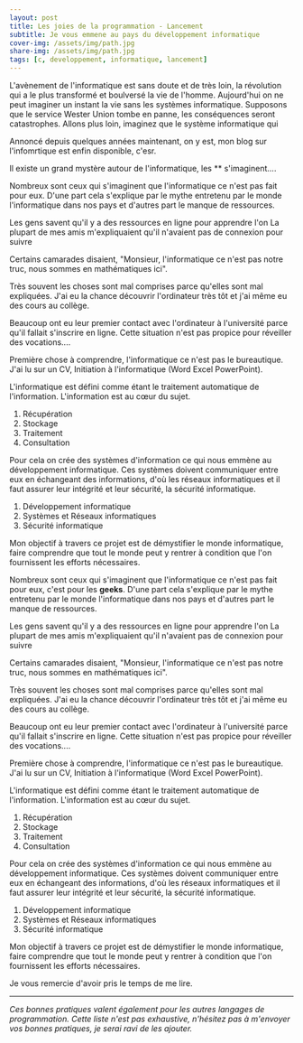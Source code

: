 ```yaml
---
layout: post
title: Les joies de la programmation - Lancement
subtitle: Je vous emmene au pays du développement informatique
cover-img: /assets/img/path.jpg
share-img: /assets/img/path.jpg
tags: [c, developpement, informatique, lancement]
---
```


L'avènement de l'informatique est sans doute et de très loin, la révolution qui a le plus transformé et boulversé la vie de l'homme. Aujourd'hui on ne peut imaginer un instant la vie sans les systèmes informatique. Supposons que le service Wester Union tombe en panne, les conséquences seront catastrophes. Allons plus loin, imaginez que le système informatique qui


Annoncé depuis quelques années maintenant, on y est, mon blog sur l'infomrtique est enfin disponible, c'esr.



Il existe un grand mystère autour de l'informatique, les ** s'imaginent....


Nombreux sont ceux qui s'imaginent que l'informatique ce n'est pas fait pour eux. D'une part cela s'explique par le mythe entretenu par le monde l'informatique dans nos pays et d'autres part le manque de ressources.

Les gens savent qu'il y a des ressources en ligne pour apprendre l'on
La plupart de mes amis m'expliquaient qu'il n'avaient pas de connexion pour suivre

Certains camarades disaient, "Monsieur, l'informatique ce n'est pas notre truc, nous sommes en mathématiques ici".

Très souvent les choses sont mal comprises parce qu'elles sont mal expliquées. J'ai eu la chance découvrir l'ordinateur très tôt et j'ai même eu des cours au collège.

Beaucoup ont eu leur premier contact avec l'ordinateur à l'université parce qu'il fallait s'inscrire en ligne. Cette situation n'est pas propice pour réveiller des vocations....


Première chose à comprendre, l'informatique ce n'est pas le bureautique. J'ai lu sur un CV, Initiation à l'informatique (Word Excel PowerPoint).

L'informatique est défini comme étant le traitement automatique de l'information. L'information est au cœur du sujet.
1. Récupération
2. Stockage
3. Traitement
4. Consultation

Pour cela on crée des systèmes d'information ce qui nous emmène au développement informatique. Ces systèmes doivent communiquer entre eux en échangeant des informations, d'où les réseaux informatiques et il faut assurer leur intégrité et leur sécurité, la sécurité informatique.
1. Développement informatique
2. Systèmes et Réseaux informatiques
3. Sécurité informatique


Mon objectif à travers ce projet est de démystifier le monde informatique, faire comprendre que tout le monde peut y rentrer à condition que l'on fournissent les efforts nécessaires.


Nombreux sont ceux qui s'imaginent que l'informatique ce n'est pas fait pour eux, c'est pour les **geeks**. D'une part cela s'explique par le mythe entretenu par le monde l'informatique dans nos pays et d'autres part le manque de ressources.

Les gens savent qu'il y a des ressources en ligne pour apprendre l'on
La plupart de mes amis m'expliquaient qu'il n'avaient pas de connexion pour suivre

Certains camarades disaient, "Monsieur, l'informatique ce n'est pas notre truc, nous sommes en mathématiques ici".

Très souvent les choses sont mal comprises parce qu'elles sont mal expliquées. J'ai eu la chance découvrir l'ordinateur très tôt et j'ai même eu des cours au collège.

Beaucoup ont eu leur premier contact avec l'ordinateur à l'université parce qu'il fallait s'inscrire en ligne. Cette situation n'est pas propice pour réveiller des vocations....


Première chose à comprendre, l'informatique ce n'est pas le bureautique. J'ai lu sur un CV, Initiation à l'informatique (Word Excel PowerPoint).

L'informatique est défini comme étant le traitement automatique de l'information. L'information est au cœur du sujet.
1. Récupération
2. Stockage
3. Traitement
4. Consultation

Pour cela on crée des systèmes d'information ce qui nous emmène au développement informatique. Ces systèmes doivent communiquer entre eux en échangeant des informations, d'où les réseaux informatiques et il faut assurer leur intégrité et leur sécurité, la sécurité informatique.
1. Développement informatique
2. Systèmes et Réseaux informatiques
3. Sécurité informatique


Mon objectif à travers ce projet est de démystifier le monde informatique, faire comprendre que tout le monde peut y rentrer à condition que l'on fournissent les efforts nécessaires.

Je vous remercie d'avoir pris le temps de me lire.

---
*Ces bonnes pratiques valent également pour les autres langages de programmation. Cette liste n'est pas exhaustive, n'hésitez pas à m'envoyer vos bonnes pratiques, je serai ravi de les ajouter.*
